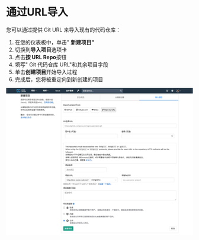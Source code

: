 # 通过URL导入[](#通过URL导入 "Permalink")

您可以通过提供 Git URL 来导入现有的代码仓库：

1.  在您的仪表板中，单击" **新建项目"**
2.  切换到**导入项目**选项卡
3.  点击**按 URL Repo**按钮
4.  填写" Git 代码仓库 URL"和其余项目字段
5.  单击**创建项目**开始导入过程
6.  完成后，您将被重定向到新创建的项目

[![Import project by repo URL](/docs/img/import_projects_from_repo_url.png)](/docs/img/import_projects_from_repo_url.png)